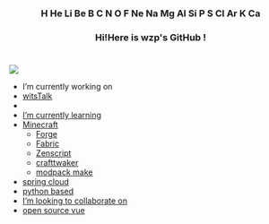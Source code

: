 <h3 align="center">H He Li Be B C N O F Ne Na Mg Al Si P S Cl Ar K Ca</h3>
<h3 align="center">Hi!Here is wzp's GitHub !</h3>

#
<img src="https://github-readme-stats.vercel.app/api?username=Wzp-2008&show_icons=true">

-  I’m currently working on
  - <a target="_blank" href="https://github.com/Wzp-2008/witsTalk/">witsTalk</a> 
  - <a target="_blank" href="https://github-readme-stats.vercel.app/api/top-langs/?username=Wzp-2008&layout=compact&hide=html,css,less,scss&langs_count=8&theme=tokyonight&hide_title=true" />
-  I’m currently learning
  - Minecraft
    - Forge
    - Fabric
    - Zenscript
    - crafttwaker
    - modpack make
  - spring cloud
  - python based
-  I’m looking to collaborate on
  - open source vue

